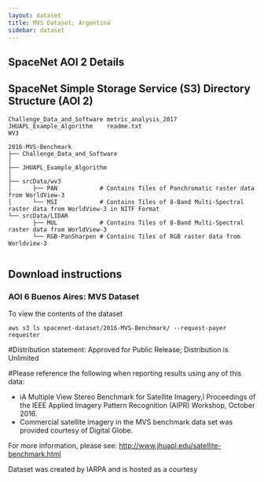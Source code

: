 ```yaml
---
layout: dataset
title: MVS Dataset; Argentina
sidebar: dataset
---
```

## SpaceNet AOI 2 Details
<script src="https://embed.github.com/view/geojson/SpaceNetChallenge/utilities/spacenetV3/spacenetutilities/datasets/AOI_2_Vegas/AOI_2_Vegas_SrcTindexex.geojson"></script>

##

## SpaceNet Simple Storage Service (S3) Directory Structure (AOI 2)
```
Challenge_Data_and_Software	metric_analysis_2017
JHUAPL_Example_Algorithm	readme.txt
WV3

2016-MVS-Benchmark
├── Challenge_Data_and_Software
│      
├── JHUAPL_Example_Algorithm
│
├── srcData/wv3
│      ├── PAN            # Contains Tiles of Panchromatic raster data from WorldView-3
│      └── MSI            # Contains Tiles of 8-Band Multi-Spectral raster data from WorldView-3 in NITF Format
└── srcData/LIDAR
       ├── MUL            # Contains Tiles of 8-Band Multi-Spectral raster data from WorldView-3
       └── RGB-PanSharpen # Contains Tiles of RGB raster data from Worldview-3
         
```
## Download instructions

### AOI 6 Buenos Aires: MVS Dataset
To view the contents of the dataset
```commandline
aws s3 ls spacenet-dataset/2016-MVS-Benchmark/ --request-payer requester
```

#Distribution statement:
Approved for Public Release; Distribution is Unlimited


#Please reference the following when reporting results using any of this data:
- ìA Multiple View Stereo Benchmark for Satellite Imagery,î Proceedings of the IEEE Applied Imagery Pattern Recognition (AIPR) Workshop, October 2016.
- Commercial satellite imagery in the MVS benchmark data set was provided courtesy of Digital Globe.


For more information, please see:
http://www.jhuapl.edu/satellite-benchmark.html

Dataset was created by IARPA and is hosted as a courtesy
